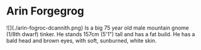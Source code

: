 # Arin Forgegrog
![]{./arin-fogroc-dcannith.png}
Is a big 75 year old male mountain gnome (1/8th dwarf) tinker. He stands 157cm (5'1") tall and has a fat build. He has a bald head and brown eyes, with soft, sunburned, white skin.
